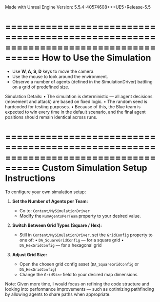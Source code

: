 Made with Unreal Engine Version: 5.5.4-40574608+++UE5+Release-5.5

====================================================================================
  How to Use the Simulation
====================================================================================

- Use **W, A, S, D** keys to move the camera.
- Use the mouse to look around the environment.
- Observe a number of agents (defined in the SimulationDriver) battling on a grid of predefined size.

Simulation Details:
• The simulation is deterministic — all agent decisions (movement and attack) are based on fixed logic.
• The random seed is hardcoded for testing purposes.
• Because of this, the Blue team is expected to win every time in the default scenario, and the final agent positions should remain identical across runs.



====================================================================================
  Custom Simulation Setup Instructions
====================================================================================

To configure your own simulation setup:

1. **Set the Number of Agents per Team:**
   - Go to: `Content/MySimulationDriver`
   - Modify the `NumAgentsPerTeam` property to your desired value.

2. **Switch Between Grid Types (Square / Hex):**
   - Still in `Content/MySimulationDriver`, set the `GridConfig` property to one of:
     • `DA_SquareGridConfig` — for a square grid
     • `DA_HexGridConfig`    — for a hexagonal grid

3. **Adjust Grid Size:**
   - Open the chosen grid config asset (`DA_SquareGridConfig` or `DA_HexGridConfig`)
   - Change the `GridSize` field to your desired map dimensions.



Note: Given more time, I would focus on refining the code structure and looking into performance improvements — 
such as optimizing pathfinding by allowing agents to share paths when appropriate.
